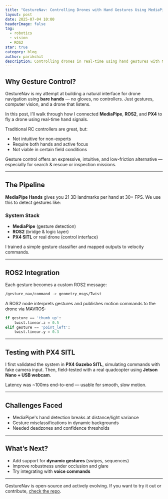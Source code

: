 ```yaml
---
title: "GestureNav: Controlling Drones with Hand Gestures Using MediaPipe + ROS2"
layout: post
date: 2025-07-04 10:00
headerImage: false
tag:
  - robotics
  - vision
  - ROS2
star: true
category: blog
author: parikshit
description: Controlling drones in real-time using hand gestures with MediaPipe, ROS2, and PX4.
---
```



## Why Gesture Control?

GestureNav is my attempt at building a natural interface for drone navigation using **bare hands** — no gloves, no controllers. Just gestures, computer vision, and a drone that listens.

In this post, I’ll walk through how I connected **MediaPipe**, **ROS2**, and **PX4** to fly a drone using real-time hand signals.

Traditional RC controllers are great, but:

* Not intuitive for non-experts
* Require both hands and active focus
* Not viable in certain field conditions

Gesture control offers an expressive, intuitive, and low-friction alternative — especially for search & rescue or inspection missions.

---

## The Pipeline

**MediaPipe Hands** gives you 21 3D landmarks per hand at 30+ FPS. We use this to detect gestures like:

### System Stack

* **MediaPipe** (gesture detection)
* **ROS2** (bridge & logic layer)
* **PX4 SITL** or real drone (control interface)

I trained a simple gesture classifier and mapped outputs to velocity commands.

---

## ROS2 Integration

Each gesture becomes a custom ROS2 message:

```bash
/gesture_nav/command -> geometry_msgs/Twist
```

A ROS2 node interprets gestures and publishes motion commands to the drone via MAVROS:

```python
if gesture == 'thumb_up':
    twist.linear.z = 0.5
elif gesture == 'point_left':
    twist.linear.y = 0.3
```

---

## Testing with PX4 SITL

I first validated the system in **PX4 Gazebo SITL**, simulating commands with fake camera input. Then, field-tested with a real quadcopter using **Jetson Nano + USB webcam**.

Latency was \~100ms end-to-end — usable for smooth, slow motion.

---

## Challenges Faced

* MediaPipe's hand detection breaks at distance/light variance
* Gesture misclassifications in dynamic backgrounds
* Needed deadzones and confidence thresholds

---

## What’s Next?

* Add support for **dynamic gestures** (swipes, sequences)
* Improve robustness under occlusion and glare
* Try integrating with **voice commands**

---

GestureNav is open-source and actively evolving. If you want to try it out or contribute, [check the repo](https://github.com/parikshit-06/GestureNav).
